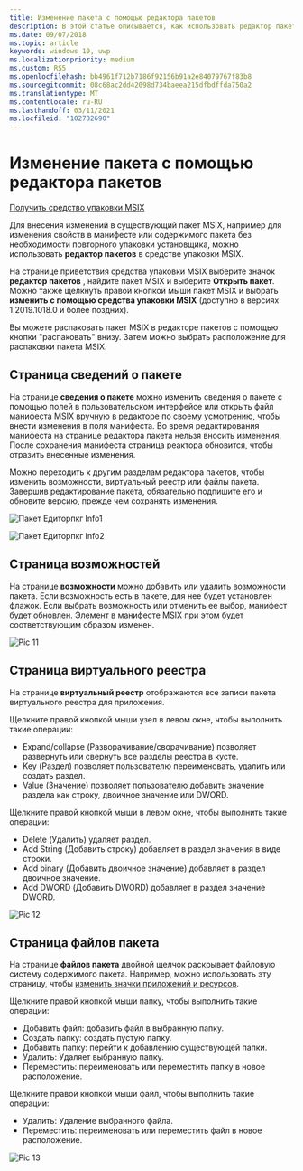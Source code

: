 ```yaml
---
title: Изменение пакета с помощью редактора пакетов
description: В этой статье описывается, как использовать редактор пакетов в средстве пакета MSIX для изменения сведений о пакете, таких как свойства в манифесте.
ms.date: 09/07/2018
ms.topic: article
keywords: windows 10, uwp
ms.localizationpriority: medium
ms.custom: RS5
ms.openlocfilehash: bb4961f712b7186f92156b91a2e84079767f83b8
ms.sourcegitcommit: 08c68ac2dd42098d734baeea215dfbdffda750a2
ms.translationtype: MT
ms.contentlocale: ru-RU
ms.lasthandoff: 03/11/2021
ms.locfileid: "102782690"
---
```

# <a name="edit-a-package-using-package-editor"></a>Изменение пакета с помощью редактора пакетов

<div class="nextstepaction"><p><a class="x-hidden-focus" href="https://www.microsoft.com/en-us/p/msix-packaging-tool/9n5lw3jbcxkf" data-linktype="external">Получить средство упаковки MSIX</a></p></div>

Для внесения изменений в существующий пакет MSIX, например для изменения свойств в манифесте или содержимого пакета без необходимости повторного упаковки установщика, можно использовать **редактор пакетов** в средстве упаковки MSIX.

На странице приветствия средства упаковки MSIX выберите значок **редактор пакетов** , найдите пакет MSIX и выберите **Открыть пакет**. Можно также щелкнуть правой кнопкой мыши пакет MSIX и выбрать **изменить с помощью средства упаковки MSIX** (доступно в версиях 1.2019.1018.0 и более поздних).

Вы можете распаковать пакет MSIX в редакторе пакетов с помощью кнопки "распаковать" внизу. Затем можно выбрать расположение для распаковки пакета MSIX. 

## <a name="package-information-page"></a>Страница сведений о пакете

На странице **сведения о пакете** можно изменить сведения о пакете с помощью полей в пользовательском интерфейсе или открыть файл манифеста MSIX вручную в редакторе по своему усмотрению, чтобы внести изменения в поля манифеста. Во время редактирования манифеста на странице редактора пакета нельзя вносить изменения. После сохранения манифеста страница реактора обновится, чтобы отразить внесенные изменения.

Можно переходить к другим разделам редактора пакетов, чтобы изменить возможности, виртуальный реестр или файлы пакета. Завершив редактирование пакета, обязательно подпишите его и обновите версию, прежде чем сохранять изменения.

![Пакет Едиторпкг Info1](images/PackageEditorPkgInfo1.png)

![Пакет Едиторпкг Info2](images/PackageEditorPkgInfo2.png)

## <a name="capabilities-page"></a>Страница возможностей

На странице **возможности** можно добавить или удалить [возможности](/uwp/schemas/appxpackage/uapmanifestschema/element-capability) пакета. Если возможность есть в пакете, для нее будет установлен флажок. Если выбрать возможность или отменить ее выбор, манифест будет обновлен. Элемент <capability> в манифесте MSIX при этом будет соответствующим образом изменен.

![Pic 11](images/pic11.png)

## <a name="virtual-registry-page"></a>Страница виртуального реестра

На странице **виртуальный реестр** отображаются все записи пакета виртуального реестра для приложения.

Щелкните правой кнопкой мыши узел в левом окне, чтобы выполнить такие операции:

- Expand/collapse (Разворачивание/сворачивание) позволяет развернуть или свернуть все разделы реестра в кусте.
- Key (Раздел) позволяет пользователю переименовать, удалить или создать раздел.
- Value (Значение) позволяет пользователю добавить значение раздела как строку, двоичное значение или DWORD.

Щелкните правой кнопкой мыши в левом окне, чтобы выполнить такие операции:

- Delete (Удалить) удаляет раздел.
- Add String (Добавить строку) добавляет в раздел значения в виде строки.
- Add binary (Добавить двоичное значение) добавляет в раздел двоичное значение.
- Add DWORD (Добавить DWORD) добавляет в раздел значение DWORD.

![Pic 12](images/pic12.png)

## <a name="package-files-page"></a>Страница файлов пакета

На странице **файлов пакета** двойной щелчок раскрывает файловую систему содержимого пакета. Например, можно использовать эту страницу, чтобы [изменить значки приложений и ресурсов](edit-icons-and-assets.md).

Щелкните правой кнопкой мыши папку, чтобы выполнить такие операции:

- Добавить файл: добавить файл в выбранную папку.
- Создать папку: создать пустую папку.
- Добавить папку: перейти к добавлению существующей папки.
- Удалить: Удаляет выбранную папку.
- Переместить: переименовать или переместить папку в новое расположение.

Щелкните правой кнопкой мыши файл, чтобы выполнить такие операции:

- Удалить: Удаление выбранного файла.
- Переместить: переименовать или переместить файл в новое расположение.

![Pic 13](images/pic13.png)
